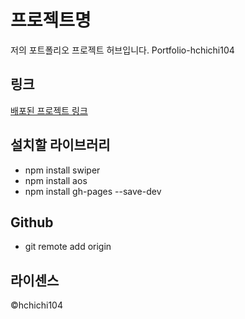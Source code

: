 # 프로젝트명
저의 포트폴리오 프로젝트 허브입니다. Portfolio-hchichi104

## 링크
[배포된 프로젝트 링크](https://github.com/hchichi104/Portfolio-hchichi104)

## 설치할 라이브러리
- npm install swiper
- npm install aos
- npm install gh-pages --save-dev

## Github

- git remote add origin 

## 라이센스
©hchichi104
